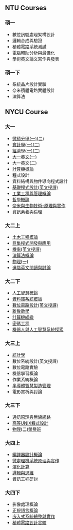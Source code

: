 

## NTU Courses

### 碩一

- 數位訊號處理架構設計
- 邏輯合成與驗證
- 積體電路系統測試
- 電腦輔助分析與最佳化
- 學術英文論文寫作與發表

### 碩一下
- 系統晶片設計實驗
- 奈米積體電路實體設計
- 演算法

## NYCU Course

### 大一
- [微積分甲(一)(二)][1.5]
- [會計學(一)(二)][1.6]
- [經濟學(一)(二)][1.7]
- [大一英文(一)][1.2]
- 大一英文(二)
- [計算機概論][1.8]
- 程式設計
- 資料結構與物件導向程式設計
- [基礎程式設計(英文授課)][2.1]
- [工業工程與管理概論][1.4]
- [哲學概論][1.1]
- [奈米與生物技術-原理與實作][1.3]
- 資訊素養與倫理


[1.1]:Courses/semester%201/哲學概論.md
[1.2]:Courses/semester%201/大一英文(一).md
[1.3]:Courses/semester%201/奈米與生物技術-原理與實作.md
[1.4]:Courses/semester%201/工業工程與管理概論.md
[1.5]:Courses/semester%201/微積分甲(一)(二).md
[1.6]:Courses/semester%201/會計學(一)(二).md
[1.7]:Courses/semester%201/經濟學(一)(二).md
[1.8]:Courses/semester%201/計算機概論.md

[2.1]:Courses/semester%202/基礎程式設計(英文授課).md
[2.2]:Courses/semester%202/大一英文(二).md
[2.3]:Courses/semester%202/程式設計.md
[2.4]:Courses/semester%202/資訊素養與倫理.md

### 大二上

- [土木工程概論][3.1]
- [巨集程式開發與應用][3.2]
- [機率(英文授課)][3.3]
- [演算法概論][3.4]
- [物理(一)][3.5]
- [進階英文閱讀與討論][3.6]

[3.1]:Courses/semester%203/土木工程概論.md
[3.2]:Courses/semester%203/巨集程式開發與應用.md
[3.3]:Courses/semester%203/機率(英文授課).md
[3.4]:Courses/semester%203/演算法概論.md
[3.5]:Courses/semester%203/物理(一).md
[3.6]:Courses/semester%203/進階英文閱讀與討論.md

### 大二下
- [人工智慧概論][4.1]
- [資料庫系統概論][4.2]
- [數位電路設計(英文授課)][4.3]
- [離散數學][4.4]
- [計算機組織][4.5] 
- [密碼工程][4.6]
- [機器人與人工智慧系統探索][4.7] 

[4.1]:Courses/semester%204/人工智慧概論.md
[4.2]:Courses/semester%204/資料庫系統概論.md
[4.3]:Courses/semester%204/數位電路設計(英文授課).md
[4.4]:Courses/semester%204/離散數學.md
[4.5]:Courses/semester%204/計算機組織.md
[4.6]:Courses/semester%204/密碼工程.md
[4.7]:Courses/semester%204/機器人與人工智慧系統探索.md



### 大三上
- [統計學][5.1]
- 數位系統設計(英文授課)
- 數位電路實驗
- 機器學習概論
- 作業系統概論
- [半導體智慧製造管理][5.6]
- 電影賞析與討論

[5.1]:Courses/semester%205/統計學.md

[5.6]:Courses/semester%205/半導體智慧製造管理.md


### 大三下
- [通訊原理與無線網路][6.1]
- [高等UNIX程式設計][6.2]
- [物理(二)榮譽班][6.3]

[6.1]:Courses/semester%206/%E9%80%9A%E8%A8%8A%E5%8E%9F%E7%90%86%E8%88%87%E7%84%A1%E7%B7%9A%E7%B6%B2%E8%B7%AF.md
[6.2]:Courses/semester%206/高等UNIX程式設計/README.md
[6.3]:Courses/semester%206/%E7%89%A9%E7%90%86(%E4%BA%8C)%E6%A6%AE%E8%AD%BD%E7%8F%AD.md

### 大四上
- [編譯器設計概論][7.1]
- [微處理機系統原理與實作][7.2]
- [演化計算][7.3]
- [邏輯與思維][7.4]
- [資訊工程研討][7.5]

[7.1]:Courses/semester%207/編譯器設計概論.md
[7.2]:Courses/semester%207/微處理機系統原理與實作/README.md
[7.3]:Courses/semester%207/演化計算.md
[7.4]:Courses/semester%207/邏輯與思維.md
[7.5]:Courses/semester%207/資訊工程研討.md

### 大四下

- 影像處理概論
- [正規語言概論][8.2]
- [嵌入式系統總整與實作][8.3]
- [積體電路設計實驗][8.4]

[8.2]:Courses/semester%208/%E6%AD%A3%E8%A6%8F%E8%AA%9E%E8%A8%80%E6%A6%82%E8%AB%96.md
[8.3]:Courses/semester%208/%E5%B5%8C%E5%85%A5%E5%BC%8F%E7%B3%BB%E7%B5%B1%E7%B8%BD%E6%95%B4%E8%88%87%E5%AF%A6%E4%BD%9C.md
[8.4]:https://github.com/hankshyu/ICLab_2023/blob/main/README.md

